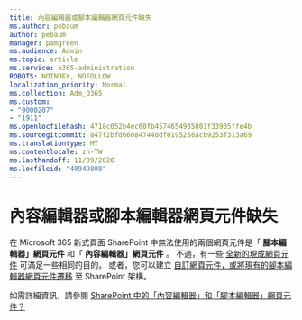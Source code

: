 ```yaml
---
title: 內容編輯器或腳本編輯器網頁元件缺失
ms.author: pebaum
author: pebaum
manager: pamgreen
ms.audience: Admin
ms.topic: article
ms.service: o365-administration
ROBOTS: NOINDEX, NOFOLLOW
localization_priority: Normal
ms.collection: Adm_O365
ms.custom:
- "9000207"
- "1911"
ms.openlocfilehash: 4718c052b4ec60fb4574654935801f33935ffe4b
ms.sourcegitcommit: 847f2bfd660847440df0195258acb9253f313a69
ms.translationtype: MT
ms.contentlocale: zh-TW
ms.lasthandoff: 11/09/2020
ms.locfileid: "48949808"
---
```

# <a name="content-editor-or-script-editor-web-parts-are-missing"></a>內容編輯器或腳本編輯器網頁元件缺失

在 Microsoft 365 新式頁面 SharePoint 中無法使用的兩個網頁元件是「 **腳本編輯器」網頁元件** 和「 **內容編輯器」網頁元件** 。 不過，有一些 [全新的現成網頁元件](https://support.microsoft.com/office/ed6cc9ce-8b2a-480c-a655-1b9d7615cdbd#bkmk_outofbox) 可滿足一些相同的目的。 或者，您可以建立 [自訂網頁元件，或將現有的腳本編輯器網頁元件遷移](https://support.microsoft.com/office/ed6cc9ce-8b2a-480c-a655-1b9d7615cdbd#bkmk_custom) 至 SharePoint 架構。  

如需詳細資訊，請參閱 [SharePoint 中的「內容編輯器」和「腳本編輯器」網頁元件？](https://support.microsoft.com/office/ed6cc9ce-8b2a-480c-a655-1b9d7615cdbd)
